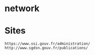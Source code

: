 # network
# Sites
```
https://www.ssi.gouv.fr/administration/
http://www.sgdsn.gouv.fr/publications/
```
